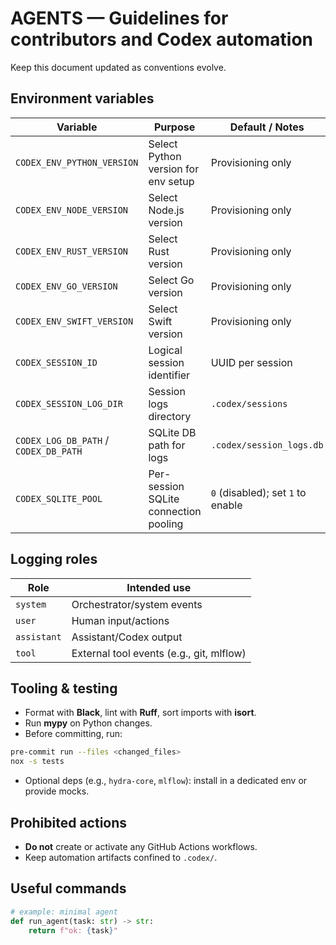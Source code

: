 # AGENTS — Guidelines for contributors and Codex automation

Keep this document updated as conventions evolve.

## Environment variables

| Variable | Purpose | Default / Notes |
|---|---|---|
| `CODEX_ENV_PYTHON_VERSION` | Select Python version for env setup | Provisioning only |
| `CODEX_ENV_NODE_VERSION` | Select Node.js version | Provisioning only |
| `CODEX_ENV_RUST_VERSION` | Select Rust version | Provisioning only |
| `CODEX_ENV_GO_VERSION` | Select Go version | Provisioning only |
| `CODEX_ENV_SWIFT_VERSION` | Select Swift version | Provisioning only |
| `CODEX_SESSION_ID` | Logical session identifier | UUID per session |
| `CODEX_SESSION_LOG_DIR` | Session logs directory | `.codex/sessions` |
| `CODEX_LOG_DB_PATH` / `CODEX_DB_PATH` | SQLite DB path for logs | `.codex/session_logs.db` |
| `CODEX_SQLITE_POOL` | Per-session SQLite connection pooling | `0` (disabled); set `1` to enable |

## Logging roles

| Role | Intended use |
|---|---|
| `system` | Orchestrator/system events |
| `user` | Human input/actions |
| `assistant` | Assistant/Codex output |
| `tool` | External tool events (e.g., git, mlflow) |

## Tooling & testing

- Format with **Black**, lint with **Ruff**, sort imports with **isort**.
- Run **mypy** on Python changes.
- Before committing, run:

```bash
pre-commit run --files <changed_files>
nox -s tests
```
- Optional deps (e.g., `hydra-core`, `mlflow`): install in a dedicated env or provide mocks.

## Prohibited actions

- **Do not** create or activate any GitHub Actions workflows.
- Keep automation artifacts confined to `.codex/`.

## Useful commands

```python
# example: minimal agent
def run_agent(task: str) -> str:
    return f"ok: {task}"
```
